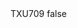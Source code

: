 <?xml version="1.0" encoding="UTF-8"?>
<CustomMetadata xmlns="http://soap.sforce.com/2006/04/metadata">
    <label>TXU709</label>
    <protected>false</protected>
</CustomMetadata>
